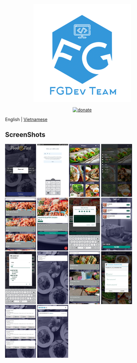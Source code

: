 <p align="center">
  <!-- Logo -->
  <img width="320" src="screenshots/FGDev-Logo.png">
</p>

<p align="center">
  <a href="https://www.paypal.me/KenHoangDev">
    <img src="https://img.shields.io/badge/%24-donate-ff69b4.svg" alt="donate">
  </a>
</p>

English | [Vietnamese](./README.vi.md)

## ScreenShots

<img src="screenshots/1.png" width="20%"> <img src="screenshots/2.jpg" width="20%"> <img src="screenshots/3.jpg" width="20%"> <img src="screenshots/4.jpg" width="20%"> <img src="screenshots/5.jpg" width="20%"> <img src="screenshots/6.jpg" width="20%"> <img src="screenshots/7.jpg" width="20%"> <img src="screenshots/8.jpg" width="20%"> <img src="screenshots/9.jpg" width="20%"> <img src="screenshots/10.jpg" width="20%"> <img src="screenshots/11.jpg" width="20%"> <img src="screenshots/12.png" width="20%"> <img src="screenshots/13.png" width="20%"> <img src="screenshots/14.png" width="20%">

